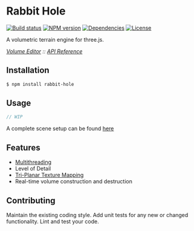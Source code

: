 # Rabbit Hole
[![Build status](https://travis-ci.org/vanruesc/rabbit-hole.svg?branch=master)](https://travis-ci.org/vanruesc/rabbit-hole)
[![NPM version](https://badge.fury.io/js/rabbit-hole.svg)](http://badge.fury.io/js/rabbit-hole)
[![Dependencies](https://david-dm.org/vanruesc/rabbit-hole.svg?branch=master)](https://david-dm.org/vanruesc/rabbit-hole)
[![License](https://img.shields.io/badge/license-zlib-brightgreen.svg)](https://raw.githubusercontent.com/vanruesc/rabbit-hole/master/LICENSE)

A volumetric terrain engine for three.js.

*[Volume Editor]() :: [API Reference](http://vanruesc.github.io/rabbit-hole/docs)*


## Installation

```sh
$ npm install rabbit-hole
``` 


## Usage

```javascript
// WIP
```

A complete scene setup can be found [here]()


## Features

- [Multithreading](https://developer.mozilla.org/en-US/docs/Web/API/Web_Workers_API/Using_web_workers)
- Level of Detail
- [Tri-Planar Texture Mapping]()
- Real-time volume construction and destruction


## Contributing

Maintain the existing coding style. Add unit tests for any new or changed functionality. Lint and test your code.
